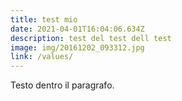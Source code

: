 ```yaml
---
title: test mio
date: 2021-04-01T16:04:06.634Z
description: test del test dell test
image: img/20161202_093312.jpg
link: /values/
---
```

<p>Testo dentro il paragrafo.</p>